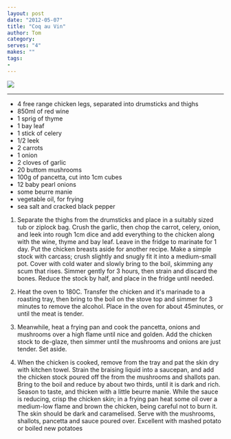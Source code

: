 ```yaml
---
layout: post
date: "2012-05-07"
title: "Coq au Vin"
author: Tom
category:
serves: "4"
makes: ""
tags:
-
---
```

<img src="https://s3.eu-west-2.amazonaws.com/grubdaily/coq_au_vin.jpg" />



---
* 4 free range chicken legs, separated into drumsticks and thighs
* 850ml of red wine
* 1 sprig of thyme
* 1 bay leaf
* 1 stick of celery
* 1/2 leek
* 2 carrots
* 1 onion
* 2 cloves of garlic
* 20 buttom mushrooms
* 100g of pancetta, cut into 1cm cubes
* 12 baby pearl onions
* some beurre manie
* vegetable oil, for frying
* sea salt and cracked black pepper

1. Separate the thighs from the drumsticks and place in a suitably sized tub or ziplock bag. Crush the garlic, then chop the carrot, celery, onion, and leek into rough 1cm dice and add everything to the chicken along with the wine, thyme and bay leaf. Leave in the fridge to marinate for 1 day. Put the chicken breasts aside for another recipe. Make a simple stock with carcass; crush slightly and snugly fit it into a medium-small pot. Cover with cold water and slowly bring to the boil, skimming any scum that rises. Simmer gently for 3 hours, then strain and discard the bones. Reduce the stock by half, and place in the fridge until needed.

2. Heat the oven to 180C. Transfer the chicken and it's marinade to a roasting tray, then bring to the boil on the stove top and simmer for 3 minutes to remove the alcohol. Place in the oven for about 45minutes, or until the meat is tender.

3. Meanwhile, heat a frying pan and cook the pancetta, onions and mushrooms over a high flame until nice and golden. Add the chicken stock to de-glaze, then simmer until the mushrooms and onions are just tender. Set aside.

4. When the chicken is cooked, remove from the tray and pat the skin dry with kitchen towel. Strain the braising liquid into a saucepan, and add the chicken stock poured off the from the mushrooms and shallots pan. Bring to the boil and reduce by about two thirds, until it is dark and rich. Season to taste, and thicken with a little beurre manie. While the sauce is reducing, crisp the chicken skin; in a frying pan heat some oil over a medium-low flame and brown the chicken, being careful not to burn it. The skin should be dark and caramelised. Serve with the mushrooms, shallots, pancetta and sauce poured over. Excellent with mashed potato or boiled new potatoes

